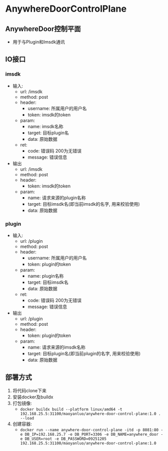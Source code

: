 # AnywhereDoorControlPlane

## AnywhereDoor控制平面
* 用于与Plugin和Imsdk通讯

## IO接口

### imsdk
* 输入:
  * url: /imsdk
  * method: post
  * header:
    * username: 所属用户的用户名
    * token: imsdk的token
  * param:
    * name: imsdk名称
    * target: 目标plugin名
    * data: 原始数据
  * ret:
    * code: 错误码 200为无错误
    * message: 错误信息
* 输出
  * url: /imsdk
  * method: post
  * header:
    * token: imsdk的token
  * param:
    * name: 请求来源的plugin名称
    * target: 目标imsdk名(即当前imsdk的名字, 用来校验使用)
    * data: 原始数据

### plugin
* 输入:
    * url: /plugin
    * method: post
    * header:
        * username: 所属用户的用户名
        * token: plugin的token
    * param:
        * name: plugin名称
        * target: 目标imsdk名
        * data: 原始数据
    * ret:
        * code: 错误码 200为无错误
        * message: 错误信息
* 输出
    * url: /plugin
    * method: post
    * header:
        * token: plugin的token
    * param:
        * name: 请求来源的imsdk名称
        * target: 目标plugin名(即当前plugin的名字, 用来校验使用)
        * data: 原始数据

## 部署方式
1. 将代码clone下来
2. 安装docker及buildx
3. 打包镜像:
   * `docker buildx build --platform linux/amd64 -t 192.168.25.5:31100/maoyanluo/anywhere-door-control-plane:1.0 . --load`
4. 创建容器:
   * `docker run --name anywhere-door-control-plane -itd -p 8081:80 -e DB_IP=192.168.25.7 -e DB_PORT=3306 -e DB_NAME=anywhere_door -e DB_USER=root -e DB_PASSWORD=09251205 192.168.25.5:31100/maoyanluo/anywhere-door-control-plane:1.0`